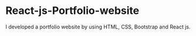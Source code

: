 # React-js-Portfolio-website
I developed a portfolio website by using HTML, CSS, Bootstrap and React js.
